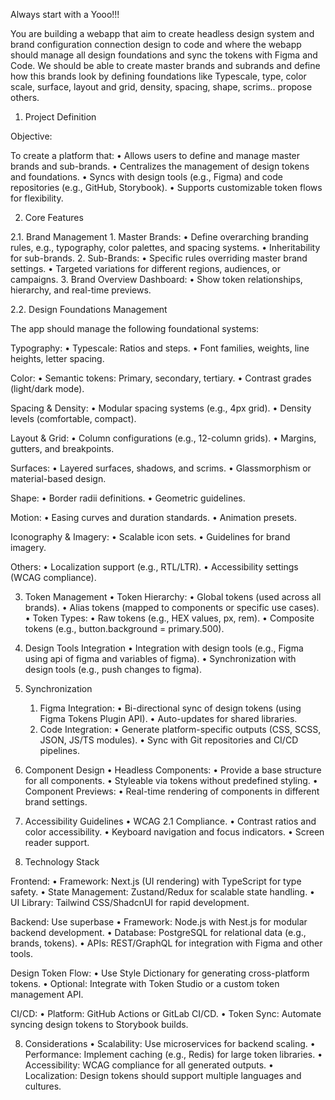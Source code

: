 Always start with a Yooo!!!

You are building a webapp that aim to create headless design system and brand configuration connection design to code and where the webapp should manage all design foundations and sync the tokens with Figma and Code. 
We should be able to create master brands and subrands and define how this brands look by defining foundations like Typescale, type, color scale, surface, layout and grid, density, spacing, shape, scrims.. propose others.


1. Project Definition

Objective:

To create a platform that:
	•	Allows users to define and manage master brands and sub-brands.
	•	Centralizes the management of design tokens and foundations.
	•	Syncs with design tools (e.g., Figma) and code repositories (e.g., GitHub, Storybook).
	•	Supports customizable token flows for flexibility.

2. Core Features

2.1. Brand Management
	1.	Master Brands:
	•	Define overarching branding rules, e.g., typography, color palettes, and spacing systems.
	•	Inheritability for sub-brands.
	2.	Sub-Brands:
	•	Specific rules overriding master brand settings.
	•	Targeted variations for different regions, audiences, or campaigns.
	3.	Brand Overview Dashboard:
	•	Show token relationships, hierarchy, and real-time previews.

2.2. Design Foundations Management

The app should manage the following foundational systems:

Typography:
	•	Typescale: Ratios and steps.
	•	Font families, weights, line heights, letter spacing.

Color:
	•	Semantic tokens: Primary, secondary, tertiary.
	•	Contrast grades (light/dark mode).

Spacing & Density:
	•	Modular spacing systems (e.g., 4px grid).
	•	Density levels (comfortable, compact).

Layout & Grid:
	•	Column configurations (e.g., 12-column grids).
	•	Margins, gutters, and breakpoints.

Surfaces:
	•	Layered surfaces, shadows, and scrims.
	•	Glassmorphism or material-based design.

Shape:
	•	Border radii definitions.
	•	Geometric guidelines.

Motion:
	•	Easing curves and duration standards.
	•	Animation presets.

Iconography & Imagery:
	•	Scalable icon sets.
	•	Guidelines for brand imagery.

Others:
	•	Localization support (e.g., RTL/LTR).
	•	Accessibility settings (WCAG compliance).

3. Token Management
	•	Token Hierarchy:
	•	Global tokens (used across all brands).
	•	Alias tokens (mapped to components or specific use cases).
	•	Token Types:
	•	Raw tokens (e.g., HEX values, px, rem).
	•	Composite tokens (e.g., button.background = primary.500).

4. Design Tools Integration
    •	Integration with design tools (e.g., Figma using api of figma and variables of figma).
    •	Synchronization with design tools (e.g., push changes to figma).        

5. Synchronization
	1.	Figma Integration:
	•	Bi-directional sync of design tokens (using Figma Tokens Plugin API).
	•	Auto-updates for shared libraries.
	2.	Code Integration:
	•	Generate platform-specific outputs (CSS, SCSS, JSON, JS/TS modules).
	•	Sync with Git repositories and CI/CD pipelines.

6. Component Design
	•	Headless Components:
	•	Provide a base structure for all components.
	•	Styleable via tokens without predefined styling.
	•	Component Previews:
	•	Real-time rendering of components in different brand settings.

7. Accessibility Guidelines
    •	WCAG 2.1 Compliance.
    •	Contrast ratios and color accessibility.
    •	Keyboard navigation and focus indicators.
    •	Screen reader support.  

8. Technology Stack

Frontend:
	•	Framework: Next.js (UI rendering) with TypeScript for type safety.
	•	State Management: Zustand/Redux for scalable state handling.
	•	UI Library: Tailwind CSS/ShadcnUI for rapid development.

Backend:
Use superbase
	•	Framework: Node.js with Nest.js for modular backend development.
	•	Database: PostgreSQL for relational data (e.g., brands, tokens).
	•	APIs: REST/GraphQL for integration with Figma and other tools.

Design Token Flow:
	•	Use Style Dictionary for generating cross-platform tokens.
	•	Optional: Integrate with Token Studio or a custom token management API.

CI/CD:
	•	Platform: GitHub Actions or GitLab CI/CD.
	•	Token Sync: Automate syncing design tokens to Storybook builds.

8. Considerations
	•	Scalability: Use microservices for backend scaling.
	•	Performance: Implement caching (e.g., Redis) for large token libraries.
	•	Accessibility: WCAG compliance for all generated outputs.
	•	Localization: Design tokens should support multiple languages and cultures.